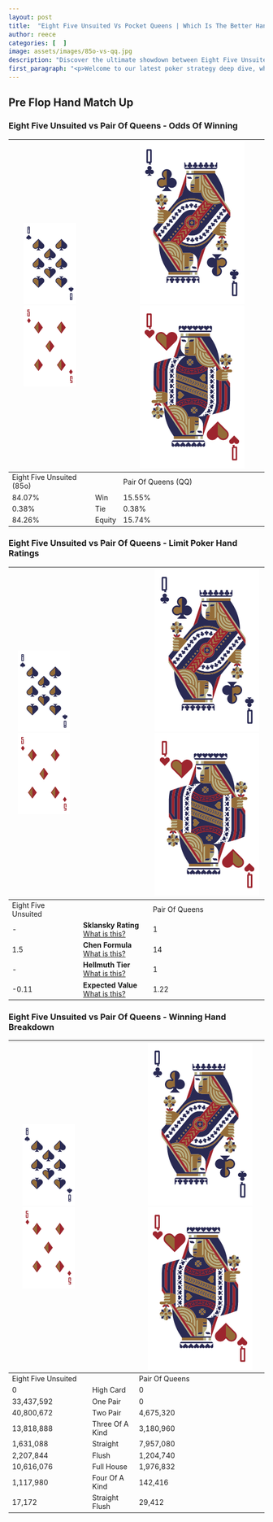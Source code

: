 ```yaml
---
layout: post
title:  "Eight Five Unsuited Vs Pocket Queens | Which Is The Better Hand In Poker? A Complete Guide"
author: reece
categories: [  ]
image: assets/images/85o-vs-qq.jpg
description: "Discover the ultimate showdown between Eight Five Unsuited and Pair Of Queens in poker! Uncover the odds, strategies, and scenarios where one hand triumphs over the other. Get ready to up your poker game with this thrilling analysis."
first_paragraph: "<p>Welcome to our latest poker strategy deep dive, where we're pitting two distinct hands against each other in a high-stakes showdown: Eight Five Unsuited vs Pair Of Queens.</p><p>In the dynamic world of poker, every decision counts, and knowing which hand holds the upper hand is key to your success at the table.</p><p>In this article, we'll dissect these two hands, explore the scenarios where one dominates the other, and equip you with the knowledge to make strategic choices that can tip the odds in your favor.</p><p>Get ready to unravel the intriguing dynamics of these poker hands and elevate your game to new heights.</p>"
---
```




[comment]: # (sp0)

## Pre Flop Hand Match Up

<div class="table hand-ratings" markdown="1"> 



### Eight Five Unsuited vs Pair Of Queens - Odds Of Winning


    
| ![image info](assets/images/hand1/8.png) ![image info](assets/images/hand1/5o.png) |  | ![image info](assets/images/hand2/Q.png) ![image info](assets/images/hand2/Qo.png) |
| -------- | -------- | -------- |
| Eight Five Unsuited (85o) |  | Pair Of Queens (QQ) |
| 84.07% | Win | 15.55% |
| 0.38% | Tie | 0.38% |
| 84.26% | Equity | 15.74% |




[comment]: # (sp1)



### Eight Five Unsuited vs Pair Of Queens - Limit Poker Hand Ratings


    
| ![image info](assets/images/hand1/8.png) ![image info](assets/images/hand1/5o.png) |  | ![image info](assets/images/hand2/Q.png) ![image info](assets/images/hand2/Qo.png) |
| -------- | -------- | -------- |
| Eight Five Unsuited |  | Pair Of Queens |
| - | **Sklansky Rating** [What is this?](/sklansky-rating-explained) | 1 |
| 1.5 | **Chen Formula** [What is this?](/chen-formula-explained) | 14 |
| - | **Hellmuth Tier** [What is this?](/Hellmuth-tier-explained) | 1 |
| -0.11 | **Expected Value** [What is this?](/expected-value-explained) | 1.22 |




[comment]: # (sp2)



### Eight Five Unsuited vs Pair Of Queens - Winning Hand Breakdown


    
| ![image info](assets/images/hand1/8.png) ![image info](assets/images/hand1/5o.png) |  | ![image info](assets/images/hand2/Q.png) ![image info](assets/images/hand2/Qo.png) |
| -------- | -------- | -------- |
| Eight Five Unsuited |  | Pair Of Queens |
| 0 | High Card | 0 |
| 33,437,592 | One Pair | 0 |
| 40,800,672 | Two Pair | 4,675,320 |
| 13,818,888 | Three Of A Kind | 3,180,960 |
| 1,631,088 | Straight | 7,957,080 |
| 2,207,844 | Flush | 1,204,740 |
| 10,616,076 | Full House | 1,976,832 |
| 1,117,980 | Four Of A Kind | 142,416 |
| 17,172 | Straight Flush | 29,412 |




[comment]: # (sp3)



</div>

[comment]: # (sp4)



[comment]: # (sp5)

